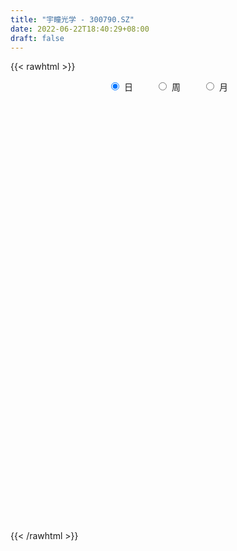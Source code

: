 ```yaml
---
title: "宇瞳光学 - 300790.SZ"
date: 2022-06-22T18:40:29+08:00
draft: false
---
```

{{< rawhtml >}}
    <div style="text-align: center">
        <label style="padding: 1rem;"><input style="margin-right: .5rem" type="radio" name="period" value="D" checked onclick="period_change(this)">日</label>
        <label style="padding: 1rem;"><input style="margin-right: .5rem" type="radio" name="period" value="W" onclick="period_change(this)">周</label>
        <label style="padding: 1rem;"><input style="margin-right: .5rem" type="radio" name="period" value="M" onclick="period_change(this)">月</label>
    </div>
    <div id="chart" style="height: 700px;"></div> 
    <script type="text/javascript">
        const D_v = [127042.3,168351.46,195706.15,98740.45,111630.44,141084.53,93370.37,74236.36,80013.18,59932.99,42910.18,41739.0,61867.06,28027.82,36436.21,52678.55,37528.2,37259.15,30069.68,37536.29,69336.81,40702.72,36118.6,67922.66,92479.12,72081.14,105015.44,123163.75,99844.25,85256.45,61763.53,47230.79,29479.39,34012.28,32062.22,35089.96,45784.14,39312.74,21077.6,18843.94,28242.99,23220.34,27676.39,37438.0,29691.89,20899.04,27177.67,24198.0,15795.2,23991.33,20064.06,17829.4,14039.8,21184.6,52042.4,35999.89,16442.13,19455.05,28493.2,40287.92,28535.56,25812.62,20740.28,33011.98,23090.0,59497.76,74989.24,93645.18,74038.3,57996.82,59526.77,64733.55,26808.56,22086.6,18380.79,22683.49,24634.67,20176.99,20267.19,15489.13,13004.8,25452.34,19770.09,10795.4,9463.0,11730.8,10029.93,19274.98,14879.4,11183.78,12251.68,9421.79,40837.29,24588.3,16039.8,20837.6,16868.4,34662.8,37616.5,25063.7,23531.0,40441.94,57919.3,43968.2,44499.2,36158.63,31804.0,34769.69,34506.8,18557.16,14417.2,12473.2,13052.4,16378.2,8450.8,11885.6,10262.2,11842.4,12317.6,15064.4,9166.6,8740.0,7725.0,8119.8,19198.2,11467.4,6443.2,9656.3,7436.4,20771.38,13722.6,13490.8,6682.2,6356.2,19544.18,17267.0,9303.68,7971.8,11972.0,10579.15,15587.44,7448.8,10643.4,7227.95,6857.68,10713.8,10716.4,10901.8,10302.14,10684.14,10114.2,8456.2,10888.94,19381.05,9370.59,9736.43,8483.21,8039.05,6131.61,9344.8,6737.4,10786.89,5525.4,41179.51,23297.53,21001.2,11200.6,9480.0,20306.21,19862.64,13411.36,25802.46,20168.42,24910.97,17382.8,15288.2,28437.72,14644.16,12936.0,15936.01,6997.0,6979.5,6963.21,7204.41,10730.34,7478.6,9114.59,11194.8,5414.73,8534.6,5358.8,4435.0,6642.0,3497.0,7515.0,9953.95,7538.29,5935.4,12811.4,14110.2,11046.86,15429.6,13498.4,11599.23,26182.63,38090.45,150023.51,154615.79,70096.88,67977.9,81360.89,55460.2,36217.9,25894.0,39283.6,92870.66,66011.1,62566.73,32507.8,54331.3,56120.0,28223.0,25761.89,65840.63,38623.01,72485.1,82191.99,64957.6,35789.0,22178.05,22309.6,55124.46,82494.5,47941.0,58724.2,81656.6,81664.8,83155.8,65296.95,46843.0,25814.86,38511.3,38766.0,27995.4,40393.6,21001.8,27778.72,24248.2,36341.81,70671.2,57058.99,40099.0,52354.26,45914.42,40309.26,41096.2,42845.62,39097.2,30240.94,46640.43,48248.08,30786.6,22649.89,26885.6,54836.9,38175.5,52708.63,87596.86,71393.02,62397.72,75433.5,88183.97,49476.4,43691.63,36211.32,72127.56,33551.7,46559.94,58818.6,54799.5,50519.6,37040.64,34721.4,27950.43,41627.15,46558.0,32999.66,23586.46,36072.45,23328.83,56446.65,42237.79,26970.12,32072.03,40287.35,49917.5,24648.5,27767.41,17005.2,25198.19,26479.49,55609.36,45061.8,36540.49,25476.45,18662.88,47102.74,50415.07,47457.0,45607.37,38988.09,31229.0,38707.1,31696.37,56392.39,27583.45,27539.77,43732.58,30631.67,25097.41,38657.95,28393.73,19188.0,21003.62,24708.4,24710.12,17287.89,36339.4,22662.8,21697.55,19012.68,20992.0,47307.09,25506.92,21041.33,19275.99,30797.15,18365.0,31288.98,29041.25,43533.56,61076.12,32644.43,27480.6,51956.33,36516.2,30140.24,28977.81,61571.49,34925.09,27959.8,65455.89,59825.59,46137.6,27588.0,34451.0,33405.89,40367.49,44243.4,98216.69,114911.2,54447.13,48351.96,40130.58,40641.13,38510.44,32443.58,49914.2,43083.09,37114.2,38554.0,28172.06,35476.15,24668.36,19544.8,30503.6,29273.52,25816.12,27632.8,17617.19,25622.1,43489.96,26053.86,29256.6,17685.2,21246.09,20763.4,32266.0,23004.0,30910.67,50325.5,23202.8,26987.0,35024.23,22411.0,25199.54,13922.31,16671.24,71996.91,109667.22,55423.58,31517.28,26948.0,22398.94,23612.07,20010.0,21029.23,25351.29,21737.89,20225.06,17599.0,17725.0,22832.16,13789.0,17293.6,13088.4,15383.56,11187.2,20673.6,17785.8,24209.2,32346.93,17272.15,22313.0,37478.51,17540.2,29976.45,23861.4,15471.86,20361.81,29569.45,26557.84,21347.91,18177.8,22394.4,22853.0,19380.0,13601.0,10601.0,12408.94,18010.0,11352.61,18120.0,46755.21,35146.0,25496.72,30395.21,22283.23,12087.0,17102.37,20339.8,16731.5,15739.2,11535.0,14380.3,22143.0,8248.0,12776.56,11224.0,13294.56,10877.8,16036.96,15007.0,25406.95,9804.99,11470.0,15520.54,12236.45,15797.55,11691.8,13294.8,12471.6,13494.6,9642.69,7899.4,11426.8,13554.0,21724.0,24152.8,27489.0,14093.0,10996.95,48122.86,29425.81,37658.08,20983.1,17516.8,66608.39,48565.3,38956.48,27026.17,26246.73,24295.45,31196.2,27819.5,23276.85,17139.96,22315.25,26964.68,15732.5]
const D_histogram = [0.0,0.1474188034,0.266853834,0.2572190137,0.2470147868,0.3200267322,0.3117284689,0.2502765286,0.1256128661,0.0109741102,-0.0843767446,-0.1196897209,-0.1701313472,-0.1963908426,-0.1960966166,-0.1538386235,-0.1586189422,-0.1769536072,-0.2222029032,-0.1908221976,-0.1170886341,-0.0727379706,-0.0540685033,0.0114667003,0.0875986016,0.146398217,0.2336760818,0.3713481385,0.460428964,0.4067590737,0.2667785317,0.1030426501,0.0010507325,-0.0135010632,-0.0528637401,-0.0902772136,-0.1600398198,-0.2843469998,-0.3291016911,-0.3247272794,-0.27054177,-0.2505389912,-0.2007465277,-0.1063553562,-0.0652975109,-0.0366970961,-0.0428474638,-0.0901423541,-0.0960852646,-0.1183368551,-0.1423542886,-0.1186699591,-0.08839437,-0.049629545,0.0423149458,0.0248289408,-0.0042263799,-0.0096442374,0.0236719389,0.0756363552,0.0342844139,0.0220488529,0.0133377902,0.0225783029,0.031685649,0.0778123103,0.1458229287,0.233225048,0.2274743217,0.2352341591,0.1509636708,-0.0788135571,-0.2184498473,-0.2529263828,-0.2759047548,-0.3185608423,-0.2857108808,-0.2455348217,-0.1940170822,-0.1829595793,-0.1527520549,-0.1921873,-0.1987394992,-0.2183463362,-0.2133394337,-0.2143793483,-0.1637829717,-0.0671466035,0.0176960504,0.0536444626,0.0633219361,0.0737506073,0.1515820576,0.1868244682,0.1745924952,0.1966654506,0.1773697723,0.2029517156,0.2350749913,0.2403605601,0.2069400363,0.1977646558,0.2586990952,0.2755537836,0.2964537299,0.294505342,0.2221455939,0.1746724659,0.0753270415,-0.0189477589,-0.0814466283,-0.1065271464,-0.1385058395,-0.1760069996,-0.1852463813,-0.1688453271,-0.1579081112,-0.1499707892,-0.1465407227,-0.1610977699,-0.1679295667,-0.1430132045,-0.1221522712,-0.0880557643,-0.0268285024,-0.0079042395,0.0071438329,-0.0040171018,-0.0188857478,-0.0135578264,-0.0270901405,-0.0657124406,-0.0776811129,-0.0727775159,-0.1346092604,-0.1511201606,-0.1737527633,-0.1731128088,-0.195815653,-0.2110912347,-0.2453185501,-0.2284442815,-0.2373403337,-0.2026691807,-0.1516191921,-0.0773175814,-0.0100300409,0.0602057554,0.0716726429,0.048092554,0.0687662107,0.0597772345,0.034445797,-0.0132810811,-0.0163532512,0.0272687276,0.0518600892,0.0822614083,0.0998450559,0.1222853903,0.1131295442,0.0843919437,0.0721366006,0.1549293648,0.1847513405,0.1474790173,0.1431613432,0.1491882243,0.1706155526,0.2033743428,0.2027640743,0.2242045885,0.2150733167,0.2288883805,0.2137202134,0.2055828364,0.2196791781,0.2126481754,0.1877916346,0.1156231526,0.0607161365,0.0391516806,0.0114471333,-0.0014489073,-0.0120420483,-0.019332667,-0.0234889027,-0.0834832293,-0.1208954982,-0.1017118846,-0.0893103643,-0.0860735171,-0.0585601094,-0.048410107,-0.0438213045,-0.0128645273,0.0291966412,0.0497811239,0.0818771443,0.0733705146,0.0760697041,0.0969647893,0.1036976398,0.1092608773,0.1480119007,0.1860503445,0.3737482893,0.5532993663,0.5785863685,0.5613370563,0.5004590504,0.4034370999,0.3364287859,0.2354569676,0.1134867018,0.1574361086,0.1891225808,0.1382786408,0.0961304695,0.1080099083,0.112678762,0.0791414086,0.0315311454,-0.1009715288,-0.1882477186,-0.0653976786,-0.0290101802,0.0687674011,0.0676381356,0.0401589034,-0.0216323001,0.0470540756,-0.0435883383,-0.0601271699,-0.0496369293,0.065426203,0.1728441318,0.303268585,0.35443096,0.2943494897,0.2244571177,0.1962401178,0.14858945,0.0979373399,-0.0357651074,-0.1161522755,-0.2377776001,-0.2449535411,-0.3594261643,-0.4379655479,-0.3248559006,-0.2206196038,-0.0088436754,0.0543998224,0.1174714257,0.0811347343,0.0863190187,0.0768542109,0.0515086874,0.1150617201,0.0967237477,0.0686422385,0.0230057659,0.0395436937,0.176419044,0.2700994975,0.3369233208,0.6589734812,0.9311572383,0.8876608938,0.8571576595,0.8555034783,0.7003131883,0.578596707,0.4127233705,0.0520676481,-0.1444903927,-0.150980769,0.0280761303,0.3650341487,0.3523345924,0.2167038047,-0.0570085428,-0.2298434803,-0.3432679682,-0.6348123312,-0.6849495897,-0.7940154859,-0.8622901439,-0.9460401346,-0.777672579,-0.8169915327,-0.7936608286,-0.6047558554,-0.4163229837,-0.168830194,-0.064111254,-0.2067478307,-0.2571573489,-0.3805491636,-0.4778932761,-0.1474768735,0.089451304,0.1236944415,0.0581776415,-0.069117561,0.0499413028,-0.0881871313,-0.3060451741,-0.4366755525,-0.4543742341,-0.4465511823,-0.321930187,-0.2300953303,-0.3015842215,-0.3484764222,-0.4213718435,-0.5555616674,-0.6573276351,-0.7172599724,-0.8010784587,-0.6900702496,-0.6277589687,-0.569087701,-0.5604252199,-0.5120846262,-0.5238426492,-0.367880655,-0.2749528271,-0.1460062708,-0.1247169549,-0.0096400116,0.1696978273,0.2123229097,0.3069395413,0.3889169796,0.5203299137,0.552123324,0.6353384078,0.5573493316,0.614711265,0.4053324393,0.1932565691,0.0214377958,0.0988750808,0.1182963737,0.0394398683,0.0408747938,0.1333097542,0.1097918846,0.1390240796,0.321361467,0.4955593822,0.6697106506,0.6819291151,0.6670376653,0.5852749661,0.3681861665,0.3837815348,0.8338969513,1.167742195,1.3262245208,1.3296387657,1.2817894467,1.1407692214,0.8261665384,0.5188448112,0.1825129819,-0.1126670729,-0.3637706689,-0.6255861064,-0.7666457952,-0.7782038326,-0.7776889518,-0.7736050701,-0.7338262572,-0.7301613597,-0.744469016,-0.8148197657,-0.8439145921,-0.7390413854,-0.5348675138,-0.3768553487,-0.3796452205,-0.3909518966,-0.2803921698,-0.2256027467,-0.0945315858,-0.0078196891,-0.0287439215,-0.2735996278,-0.4124174413,-0.5754730947,-0.6321803785,-0.6841873786,-0.6651449737,-0.6648700764,-0.5969997766,-0.5661785514,-0.6903686198,-0.7057982679,-0.7061628544,-0.6973708819,-0.6606513669,-0.6630060931,-0.5624964353,-0.4895685897,-0.3715416448,-0.2376077502,-0.1340065294,-0.0213575749,0.0426043331,0.054731105,0.0591352346,0.112578323,0.1962526234,0.2812780847,0.3314196838,0.3933271211,0.3806098457,0.4466392176,0.4465033774,0.4657890476,0.5194258422,0.5835777072,0.5870858656,0.6257283994,0.6203993014,0.5742496249,0.4359780883,0.2672809237,0.1553944854,0.0980287156,-0.0385289224,-0.2404504558,-0.2986236714,-0.2585008299,-0.2252906011,-0.182324277,-0.1644359584,-0.0970968066,-0.0614219842,-0.0530674798,0.0176182529,0.0202417581,0.0917024259,0.1710831435,0.2119480187,0.2330665762,0.2203867731,0.161158137,0.1176108032,0.1529155174,0.123762999,0.0905557935,0.0218800316,0.004722924,0.0284034699,0.0304254372,-0.0151264754,-0.100837924,-0.2823024695,-0.4549148544,-0.4644746039,-0.4730227895,-0.3747497533,-0.2955073588,-0.2437988542,-0.1419417832,-0.0372810998,0.0439518429,0.1099712513,0.1748689739,0.2180322688,0.2333260352,0.2438580852,0.2362577883,0.2752265025,0.3955968603,0.4238449091,0.405307351,0.3632370626,-0.147225525,-0.4870214851,-0.6447646792,-0.7137617336,-0.7078507939,-0.5534917686,-0.4399157456,-0.3530238444,-0.2642712557,-0.1681918276,-0.09642409,-0.0632203382,-0.0040919414,0.0643661788,0.111324062,0.1561305593,0.1560406211,0.1427757727]
const D_fast = [0.0,0.1842735043,0.3704219933,0.4250919264,0.4766413962,0.6296600247,0.6992938787,0.7004110705,0.6071506245,0.4952553962,0.3788103553,0.3135749488,0.2206004856,0.1452432795,0.0965133514,0.1003116886,0.0558766344,-0.0066964324,-0.1074964542,-0.123821298,-0.079359893,-0.0531937222,-0.0480413807,0.020360498,0.1183920497,0.2137912193,0.3594881046,0.5899971959,0.7941852624,0.8422051405,0.7689192315,0.6309440124,0.5292147779,0.5112877163,0.4587091044,0.3987263275,0.2889537664,0.0935598365,-0.0334702776,-0.1102776858,-0.1237276189,-0.1663595879,-0.1667537563,-0.0989514238,-0.0742179562,-0.0547918154,-0.0716540491,-0.1414845279,-0.1714487546,-0.2232845589,-0.2828905645,-0.2888737248,-0.2806967282,-0.2543392895,-0.1518160622,-0.1630948321,-0.1932067477,-0.2010356645,-0.1618015035,-0.0909279984,-0.1237088362,-0.130432184,-0.1358087991,-0.1209237107,-0.1038949524,-0.0383152135,0.066151137,0.2118595184,0.2629773725,0.3295457497,0.2830161791,0.0335355619,-0.1607131901,-0.2584213213,-0.350375882,-0.4726721802,-0.5112499388,-0.5324575851,-0.5294441162,-0.5641265081,-0.5721069975,-0.6595890675,-0.7158261415,-0.7900195626,-0.8383475185,-0.8929822701,-0.8833316366,-0.8034819192,-0.7142152527,-0.6648557248,-0.6393477673,-0.6104814443,-0.4947544796,-0.412805952,-0.3813898012,-0.3101504831,-0.2851037184,-0.2087838461,-0.1178918226,-0.0525161138,-0.0342016285,0.0060641549,0.1316733681,0.2174165024,0.3124298812,0.3841078288,0.3672844792,0.3634794676,0.2829658037,0.1839540635,0.101093537,0.0493812323,-0.0172239207,-0.0987268307,-0.1542778077,-0.1800880853,-0.2086278972,-0.2381832724,-0.2713883867,-0.3262198763,-0.3750340648,-0.3858710037,-0.3955481382,-0.3834655724,-0.328945436,-0.311997233,-0.2951632024,-0.3073284126,-0.3269184956,-0.3249800308,-0.3452848799,-0.4003352902,-0.4317242408,-0.4450150227,-0.5404990823,-0.5947900227,-0.6608608162,-0.7034990639,-0.7751558213,-0.8432042117,-0.9387611646,-0.9789979664,-1.047229102,-1.0632252442,-1.0500800537,-0.9951078382,-0.930327808,-0.8450405729,-0.8156555246,-0.8272124751,-0.7893472656,-0.7833919332,-0.8001119215,-0.8511590698,-0.8583195528,-0.8078803921,-0.7703240082,-0.7193573369,-0.6768124254,-0.6238007435,-0.6046742035,-0.6123138181,-0.606535011,-0.4850099057,-0.4090000949,-0.4094026637,-0.377930002,-0.3346060648,-0.2705248483,-0.1869224724,-0.1368417224,-0.0593500611,-0.0147130037,0.0563241552,0.0945860415,0.1378443735,0.2068605098,0.2529915509,0.2750829187,0.2318202249,0.1920922429,0.1803157072,0.1554729432,0.1422146758,0.1286110227,0.1164872373,0.1064587759,0.025593642,-0.0420425015,-0.048286859,-0.0582129298,-0.0764944619,-0.0636210815,-0.0655736059,-0.0719401295,-0.0441994841,0.0051608447,0.0381906084,0.0907559149,0.1005919138,0.1223085293,0.1674448118,0.2001020723,0.2329805291,0.3087345277,0.3932855577,0.6744205748,0.9922964933,1.1622300877,1.2853150395,1.3495517962,1.3533891207,1.3704880032,1.3283804268,1.2347818364,1.3180902703,1.3970573878,1.380783108,1.3626675541,1.40154947,1.4343880141,1.4206360129,1.3809085361,1.2231629797,1.0888248603,1.1953254805,1.224460434,1.3394298655,1.3552101338,1.3377706275,1.270571349,1.3510212436,1.2494817452,1.2179111211,1.2159921293,1.3474118124,1.4980407742,1.7042823736,1.8440524885,1.8575583907,1.8437802982,1.8646233277,1.8541200223,1.8279522472,1.6853085231,1.5758832861,1.3948135615,1.3263992352,1.1220700709,0.9340393004,0.9659349725,1.0150163683,1.2245813779,1.3014248313,1.393864291,1.3778112832,1.4045753222,1.4143240671,1.4018557155,1.4941741783,1.5000171428,1.4890961932,1.4492111621,1.4756350133,1.6566151246,1.8178204525,1.9688751059,2.4556686366,2.9606417033,3.1390605822,3.3228467628,3.5350684512,3.5549564583,3.5778891538,3.5151966599,3.1675578495,2.9348772105,2.890641642,3.0767175739,3.5049341294,3.5803182212,3.4988633847,3.2108989015,2.9806030939,2.7813616139,2.3311141682,2.1097395122,1.8021697446,1.5183225506,1.1980625263,1.1720119371,0.9284451002,0.7533605972,0.7910766065,0.8754287323,1.0807139735,1.1694051001,0.9750815656,0.8603827102,0.6418536046,0.4250361731,0.7185833573,0.9778743608,1.0430411087,0.992068719,0.8474941263,0.9790383158,0.8188630989,0.5244937625,0.284694496,0.1534022559,0.0495875122,0.0937259607,0.1280369849,-0.0188479618,-0.1528592681,-0.3310976502,-0.604177891,-0.8702757674,-1.1095230978,-1.3936111988,-1.455120552,-1.5497490134,-1.633349671,-1.7647934948,-1.8444740576,-1.987192743,-1.9232009125,-1.8990112913,-1.8065663028,-1.8164562256,-1.7037892852,-1.4820269895,-1.3863211796,-1.2149696627,-1.0357629796,-0.774267567,-0.6044433257,-0.36239364,-0.3010453833,-0.0900056336,-0.1980513495,-0.3618130774,-0.5282724018,-0.4261163465,-0.3771209603,-0.4461174985,-0.4344638747,-0.3087014757,-0.3047713741,-0.2407831593,0.0218945949,0.3199823557,0.6615612867,0.8442620299,0.9961299965,1.0606860388,0.9356437808,1.0471845328,1.7057741871,2.3315549797,2.8215934356,3.1574173719,3.4300154146,3.5741874946,3.4661264463,3.2885159218,2.997812338,2.674465515,2.3324192517,1.9142072876,1.5814861501,1.3753771545,1.1814697973,0.9921524115,0.8484746601,0.6695992177,0.4691743073,0.1951186162,-0.0449548582,-0.1248419978,-0.0543850047,0.0094133232,-0.0882878537,-0.1973325039,-0.1568708196,-0.1584820832,-0.0510438187,0.0337131557,0.0056029429,-0.3076526704,-0.5495748441,-0.8564987712,-1.0712511497,-1.2943049944,-1.4415488329,-1.6074914547,-1.6888710991,-1.7995945117,-2.0963767351,-2.2882559501,-2.4651612503,-2.6307119982,-2.759155325,-2.9272615745,-2.9673760255,-3.0168403273,-2.9916987936,-2.9171668365,-2.8470672481,-2.7397576873,-2.665144696,-2.6393351479,-2.6201472097,-2.5385595406,-2.4058220842,-2.2504771018,-2.1174805817,-1.9572413641,-1.8748061781,-1.6971170019,-1.5856269977,-1.4498940656,-1.2664008104,-1.0563545186,-0.9060748938,-0.7110002602,-0.5612295328,-0.4638168031,-0.4930938176,-0.5949707513,-0.6680085683,-0.7008671592,-0.8470570277,-1.1090911751,-1.2419203085,-1.2664226745,-1.289535096,-1.2921498411,-1.3153705121,-1.272305562,-1.2519862356,-1.2568986012,-1.1818083053,-1.1741243605,-1.0797380863,-0.9575865827,-0.8637347029,-0.7843495014,-0.7419326112,-0.7608717131,-0.775016346,-0.7014827525,-0.6996945211,-0.7102627783,-0.7734685322,-0.7894449088,-0.7586634956,-0.7490351689,-0.7983687003,-0.90928963,-1.1613297928,-1.4476708914,-1.5733492918,-1.7001531748,-1.6955675769,-1.6902020221,-1.6994432311,-1.6330716059,-1.5377311974,-1.445510294,-1.3519980728,-1.2433831067,-1.1457117445,-1.0720864694,-1.0005898981,-0.9491257479,-0.8413504081,-0.6220808352,-0.4878715591,-0.4050822795,-0.3563433023,-0.9036122711,-1.3651636025,-1.6840979664,-1.9315354542,-2.102587213,-2.0866011298,-2.0830040432,-2.0843681031,-2.0616833283,-2.0076518571,-1.959990142,-1.9425914748,-1.8844860633,-1.7999363984,-1.7251474997,-1.6413083625,-1.6023881455,-1.5799590508]
const D_slow = [0.0,0.0368547009,0.1035681593,0.1678729128,0.2296266095,0.3096332925,0.3875654097,0.4501345419,0.4815377584,0.484281286,0.4631870998,0.4332646696,0.3907318328,0.3416341222,0.292609968,0.2541503121,0.2144955766,0.1702571748,0.114706449,0.0670008996,0.0377287411,0.0195442484,0.0060271226,0.0088937977,0.0307934481,0.0673930023,0.1258120228,0.2186490574,0.3337562984,0.4354460668,0.5021406998,0.5279013623,0.5281640454,0.5247887796,0.5115728446,0.4890035411,0.4489935862,0.3779068362,0.2956314135,0.2144495936,0.1468141511,0.0841794033,0.0339927714,0.0074039323,-0.0089204454,-0.0180947194,-0.0288065853,-0.0513421739,-0.07536349,-0.1049477038,-0.1405362759,-0.1702037657,-0.1923023582,-0.2047097445,-0.194131008,-0.1879237728,-0.1889803678,-0.1913914272,-0.1854734424,-0.1665643536,-0.1579932501,-0.1524810369,-0.1491465894,-0.1435020136,-0.1355806014,-0.1161275238,-0.0796717917,-0.0213655297,0.0355030508,0.0943115906,0.1320525083,0.112349119,0.0577366572,-0.0054949385,-0.0744711272,-0.1541113378,-0.225539058,-0.2869227634,-0.335427034,-0.3811669288,-0.4193549425,-0.4674017675,-0.5170866423,-0.5716732264,-0.6250080848,-0.6786029219,-0.7195486648,-0.7363353157,-0.7319113031,-0.7185001874,-0.7026697034,-0.6842320516,-0.6463365372,-0.5996304202,-0.5559822964,-0.5068159337,-0.4624734907,-0.4117355617,-0.3529668139,-0.2928766739,-0.2411416648,-0.1917005009,-0.1270257271,-0.0581372812,0.0159761513,0.0896024868,0.1451388853,0.1888070017,0.2076387621,0.2029018224,0.1825401653,0.1559083787,0.1212819188,0.0772801689,0.0309685736,-0.0112427582,-0.050719786,-0.0882124833,-0.124847664,-0.1651221064,-0.2071044981,-0.2428577992,-0.273395867,-0.2954098081,-0.3021169337,-0.3040929936,-0.3023070353,-0.3033113108,-0.3080327477,-0.3114222043,-0.3181947395,-0.3346228496,-0.3540431278,-0.3722375068,-0.4058898219,-0.4436698621,-0.4871080529,-0.5303862551,-0.5793401683,-0.632112977,-0.6934426145,-0.7505536849,-0.8098887683,-0.8605560635,-0.8984608615,-0.9177902569,-0.9202977671,-0.9052463283,-0.8873281675,-0.875305029,-0.8581134763,-0.8431691677,-0.8345577185,-0.8378779887,-0.8419663015,-0.8351491197,-0.8221840974,-0.8016187453,-0.7766574813,-0.7460861337,-0.7178037477,-0.6967057618,-0.6786716116,-0.6399392704,-0.5937514353,-0.556881681,-0.5210913452,-0.4837942891,-0.441140401,-0.3902968153,-0.3396057967,-0.2835546496,-0.2297863204,-0.1725642253,-0.1191341719,-0.0677384628,-0.0128186683,0.0403433755,0.0872912842,0.1161970723,0.1313761064,0.1411640266,0.1440258099,0.1436635831,0.140653071,0.1358199043,0.1299476786,0.1090768713,0.0788529967,0.0534250256,0.0310974345,0.0095790552,-0.0050609721,-0.0171634989,-0.028118825,-0.0313349568,-0.0240357965,-0.0115905155,0.0088787705,0.0272213992,0.0462388252,0.0704800225,0.0964044325,0.1237196518,0.160722627,0.2072352131,0.3006722855,0.438997127,0.5836437192,0.7239779832,0.8490927458,0.9499520208,1.0340592173,1.0929234592,1.1212951346,1.1606541618,1.207934807,1.2425044672,1.2665370846,1.2935395617,1.3217092522,1.3414946043,1.3493773907,1.3241345085,1.2770725788,1.2607231592,1.2534706141,1.2706624644,1.2875719983,1.2976117241,1.2922036491,1.303967168,1.2930700834,1.278038291,1.2656290586,1.2819856094,1.3251966423,1.4010137886,1.4896215286,1.563208901,1.6193231804,1.6683832099,1.7055305724,1.7300149073,1.7210736305,1.6920355616,1.6325911616,1.5713527763,1.4814962352,1.3720048483,1.2907908731,1.2356359721,1.2334250533,1.2470250089,1.2763928653,1.2966765489,1.3182563036,1.3374698563,1.3503470281,1.3791124581,1.4032933951,1.4204539547,1.4262053962,1.4360913196,1.4801960806,1.547720955,1.6319517851,1.7966951554,2.029484465,2.2513996885,2.4656891033,2.6795649729,2.85464327,2.9992924467,3.1024732894,3.1154902014,3.0793676032,3.041622411,3.0486414436,3.1398999807,3.2279836288,3.28215958,3.2679074443,3.2104465742,3.1246295822,2.9659264994,2.7946891019,2.5961852305,2.3806126945,2.1441026609,1.9496845161,1.7454366329,1.5470214258,1.3958324619,1.291751716,1.2495441675,1.233516354,1.1818293963,1.1175400591,1.0224027682,0.9029294492,0.8660602308,0.8884230568,0.9193466672,0.9338910775,0.9166116873,0.929097013,0.9070502302,0.8305389366,0.7213700485,0.60777649,0.4961386944,0.4156561477,0.3581323151,0.2827362597,0.1956171542,0.0902741933,-0.0486162236,-0.2129481323,-0.3922631254,-0.5925327401,-0.7650503025,-0.9219900447,-1.0642619699,-1.2043682749,-1.3323894314,-1.4633500938,-1.5553202575,-1.6240584643,-1.660560032,-1.6917392707,-1.6941492736,-1.6517248168,-1.5986440893,-1.521909204,-1.4246799591,-1.2945974807,-1.1565666497,-0.9977320478,-0.8583947149,-0.7047168986,-0.6033837888,-0.5550696465,-0.5497101976,-0.5249914274,-0.495417334,-0.4855573669,-0.4753386684,-0.4420112299,-0.4145632587,-0.3798072388,-0.2994668721,-0.1755770265,-0.0081493639,0.1623329149,0.3290923312,0.4754110727,0.5674576143,0.663402998,0.8718772358,1.1638127846,1.4953689148,1.8277786062,2.1482259679,2.4334182732,2.6399599078,2.7696711106,2.8152993561,2.7871325879,2.6961899207,2.539793394,2.3481319452,2.1535809871,1.9591587491,1.7657574816,1.5823009173,1.3997605774,1.2136433234,1.0099383819,0.7989597339,0.6141993876,0.4804825091,0.3862686719,0.2913573668,0.1936193927,0.1235213502,0.0671206635,0.0434877671,0.0415328448,0.0343468644,-0.0340530425,-0.1371574029,-0.2810256765,-0.4390707711,-0.6101176158,-0.7764038592,-0.9426213783,-1.0918713225,-1.2334159603,-1.4060081153,-1.5824576822,-1.7589983958,-1.9333411163,-2.0985039581,-2.2642554813,-2.4048795902,-2.5272717376,-2.6201571488,-2.6795590863,-2.7130607187,-2.7184001124,-2.7077490291,-2.6940662529,-2.6792824442,-2.6511378635,-2.6020747077,-2.5317551865,-2.4489002655,-2.3505684852,-2.2554160238,-2.1437562194,-2.0321303751,-1.9156831132,-1.7858266526,-1.6399322258,-1.4931607594,-1.3367286596,-1.1816288342,-1.038066428,-0.9290719059,-0.862251675,-0.8234030537,-0.7988958748,-0.8085281054,-0.8686407193,-0.9432966371,-1.0079218446,-1.0642444949,-1.1098255641,-1.1509345537,-1.1752087554,-1.1905642514,-1.2038311214,-1.1994265582,-1.1943661186,-1.1714405122,-1.1286697263,-1.0756827216,-1.0174160776,-0.9623193843,-0.9220298501,-0.8926271493,-0.8543982699,-0.8234575202,-0.8008185718,-0.7953485639,-0.7941678329,-0.7870669654,-0.7794606061,-0.783242225,-0.808451706,-0.8790273233,-0.9927560369,-1.1088746879,-1.2271303853,-1.3208178236,-1.3946946633,-1.4556443769,-1.4911298227,-1.5004500976,-1.4894621369,-1.4619693241,-1.4182520806,-1.3637440134,-1.3054125046,-1.2444479833,-1.1853835362,-1.1165769106,-1.0176776955,-0.9117164682,-0.8103896305,-0.7195803648,-0.7563867461,-0.8781421174,-1.0393332872,-1.2177737206,-1.3947364191,-1.5331093612,-1.6430882976,-1.7313442587,-1.7974120726,-1.8394600295,-1.863566052,-1.8793711366,-1.8803941219,-1.8643025772,-1.8364715617,-1.7974389219,-1.7584287666,-1.7227348234]
const D_data = [['2020-06-01', 22.46, 23.06, 22.0, 23.68],['2020-06-02', 22.91, 25.37, 22.91, 25.37],['2020-06-03', 25.0, 25.92, 24.33, 26.28],['2020-06-04', 25.2, 24.83, 24.7, 25.55],['2020-06-05', 24.83, 25.0, 24.71, 26.2],['2020-06-08', 24.85, 26.48, 24.85, 26.8],['2020-06-09', 25.99, 25.94, 25.3, 26.08],['2020-06-10', 25.7, 25.37, 24.97, 25.71],['2020-06-11', 25.13, 24.29, 24.22, 25.39],['2020-06-12', 23.45, 23.89, 23.25, 23.94],['2020-06-15', 23.52, 23.6, 23.52, 24.43],['2020-06-16', 23.8, 23.98, 23.75, 24.26],['2020-06-17', 24.0, 23.5, 22.92, 24.0],['2020-06-18', 23.37, 23.5, 23.3, 23.65],['2020-06-19', 23.51, 23.65, 23.5, 23.84],['2020-06-22', 23.66, 24.19, 23.6, 24.22],['2020-06-23', 24.18, 23.61, 23.46, 24.18],['2020-06-24', 23.65, 23.27, 23.03, 23.7],['2020-06-29', 23.1, 22.62, 22.5, 23.1],['2020-06-30', 22.85, 23.39, 22.81, 23.59],['2020-07-01', 23.55, 24.09, 23.15, 24.5],['2020-07-02', 23.91, 23.97, 23.5, 24.04],['2020-07-03', 23.94, 23.77, 23.53, 24.09],['2020-07-06', 23.9, 24.57, 23.8, 24.64],['2020-07-07', 24.8, 25.13, 24.33, 25.67],['2020-07-08', 25.0, 25.38, 24.75, 25.51],['2020-07-09', 25.38, 26.3, 25.2, 26.85],['2020-07-10', 26.15, 27.81, 25.68, 28.5],['2020-07-13', 27.99, 28.19, 27.2, 28.4],['2020-07-14', 27.87, 26.9, 26.31, 27.87],['2020-07-15', 26.98, 25.63, 25.41, 27.15],['2020-07-16', 25.49, 24.73, 24.71, 26.2],['2020-07-17', 24.84, 24.9, 24.4, 25.33],['2020-07-20', 24.97, 25.75, 24.61, 25.77],['2020-07-21', 25.76, 25.34, 25.11, 25.93],['2020-07-22', 25.28, 25.17, 25.07, 25.65],['2020-07-23', 24.83, 24.44, 23.73, 24.83],['2020-07-24', 24.3, 23.11, 22.94, 24.68],['2020-07-27', 23.2, 23.45, 22.5, 23.45],['2020-07-28', 23.89, 23.73, 23.51, 24.04],['2020-07-29', 23.64, 24.3, 23.43, 24.4],['2020-07-30', 24.27, 23.88, 23.84, 24.41],['2020-07-31', 23.75, 24.27, 23.75, 24.35],['2020-08-03', 24.27, 25.1, 24.24, 25.1],['2020-08-04', 25.1, 24.73, 24.55, 25.18],['2020-08-05', 24.94, 24.72, 24.5, 25.0],['2020-08-06', 24.79, 24.31, 23.96, 24.85],['2020-08-07', 24.29, 23.59, 23.28, 24.33],['2020-08-10', 23.75, 23.88, 23.46, 24.11],['2020-08-11', 23.95, 23.5, 23.5, 24.43],['2020-08-12', 23.45, 23.23, 22.8, 23.47],['2020-08-13', 23.3, 23.7, 23.2, 24.04],['2020-08-14', 23.6, 23.82, 23.38, 23.83],['2020-08-17', 23.9, 24.03, 23.72, 24.15],['2020-08-18', 24.19, 25.02, 24.16, 25.17],['2020-08-19', 24.98, 23.85, 23.68, 25.0],['2020-08-20', 23.4, 23.56, 23.3, 23.78],['2020-08-21', 23.65, 23.73, 23.48, 23.95],['2020-08-24', 23.69, 24.27, 23.02, 24.36],['2020-08-25', 24.2, 24.75, 23.98, 24.8],['2020-08-26', 24.87, 23.63, 23.62, 24.87],['2020-08-27', 23.6, 23.85, 23.29, 24.19],['2020-08-28', 24.0, 23.83, 23.45, 24.02],['2020-08-31', 23.94, 24.05, 23.77, 24.58],['2020-09-01', 23.99, 24.1, 23.46, 24.17],['2020-09-02', 24.22, 24.74, 24.05, 25.06],['2020-09-03', 24.79, 25.4, 24.26, 25.8],['2020-09-04', 24.91, 26.21, 24.75, 26.29],['2020-09-07', 26.5, 25.45, 25.28, 26.67],['2020-09-08', 25.03, 25.82, 24.62, 25.87],['2020-09-09', 25.65, 24.63, 24.39, 25.65],['2020-09-10', 24.93, 22.0, 21.0, 24.93],['2020-09-11', 21.25, 22.02, 21.1, 22.18],['2020-09-14', 22.2, 22.68, 22.11, 22.76],['2020-09-15', 22.6, 22.45, 22.22, 22.94],['2020-09-16', 22.41, 21.77, 21.68, 22.42],['2020-09-17', 21.42, 22.42, 21.42, 22.76],['2020-09-18', 22.3, 22.46, 22.1, 22.61],['2020-09-21', 22.46, 22.63, 21.88, 22.88],['2020-09-22', 22.3, 22.09, 21.91, 22.59],['2020-09-23', 22.33, 22.25, 22.02, 22.39],['2020-09-24', 21.76, 21.15, 21.11, 21.76],['2020-09-25', 21.08, 21.21, 20.6, 21.48],['2020-09-28', 21.14, 20.73, 20.68, 21.39],['2020-09-29', 20.97, 20.74, 20.72, 21.09],['2020-09-30', 20.7, 20.41, 20.28, 20.85],['2020-10-09', 20.56, 20.94, 20.56, 21.1],['2020-10-12', 20.99, 21.72, 20.99, 21.75],['2020-10-13', 21.8, 21.94, 21.53, 22.07],['2020-10-14', 21.71, 21.58, 21.52, 22.02],['2020-10-15', 21.58, 21.32, 21.28, 21.66],['2020-10-16', 21.23, 21.34, 21.2, 21.57],['2020-10-19', 21.34, 22.42, 21.34, 23.0],['2020-10-20', 22.36, 22.24, 21.78, 22.36],['2020-10-21', 22.2, 21.77, 21.72, 22.2],['2020-10-22', 21.69, 22.3, 21.41, 22.3],['2020-10-23', 22.22, 21.87, 21.71, 22.39],['2020-10-26', 21.97, 22.54, 21.44, 23.2],['2020-10-27', 22.22, 22.9, 22.2, 23.15],['2020-10-28', 22.68, 22.81, 22.19, 22.9],['2020-10-29', 22.32, 22.39, 22.26, 23.01],['2020-10-30', 22.22, 22.71, 22.22, 23.33],['2020-11-02', 22.63, 23.89, 22.31, 23.89],['2020-11-03', 23.92, 23.75, 23.3, 23.92],['2020-11-04', 23.59, 24.13, 23.42, 24.35],['2020-11-05', 24.1, 24.14, 23.7, 24.27],['2020-11-06', 24.23, 23.28, 23.0, 24.23],['2020-11-09', 23.38, 23.45, 23.32, 23.79],['2020-11-10', 23.47, 22.53, 22.33, 23.65],['2020-11-11', 22.57, 22.12, 22.1, 22.83],['2020-11-12', 22.2, 22.08, 21.9, 22.41],['2020-11-13', 22.08, 22.26, 21.69, 22.33],['2020-11-16', 22.26, 21.94, 21.88, 22.4],['2020-11-17', 21.97, 21.57, 21.3, 22.26],['2020-11-18', 21.77, 21.66, 21.25, 21.88],['2020-11-19', 21.6, 21.86, 21.5, 21.92],['2020-11-20', 22.15, 21.73, 21.59, 22.15],['2020-11-23', 21.71, 21.61, 21.42, 21.78],['2020-11-24', 21.56, 21.45, 21.42, 21.76],['2020-11-25', 21.46, 21.05, 21.0, 21.5],['2020-11-26', 21.0, 20.93, 20.77, 21.2],['2020-11-27', 21.0, 21.22, 20.6, 21.3],['2020-11-30', 21.15, 21.15, 20.91, 21.34],['2020-12-01', 21.15, 21.34, 21.15, 21.44],['2020-12-02', 21.43, 21.85, 21.2, 22.19],['2020-12-03', 21.6, 21.48, 21.38, 21.8],['2020-12-04', 21.4, 21.48, 21.36, 21.6],['2020-12-07', 21.48, 21.12, 21.01, 21.54],['2020-12-08', 21.01, 20.95, 20.92, 21.21],['2020-12-09', 21.25, 21.12, 21.0, 21.87],['2020-12-10', 20.88, 20.8, 20.29, 20.98],['2020-12-11', 20.83, 20.26, 20.11, 20.97],['2020-12-14', 20.32, 20.35, 20.11, 20.48],['2020-12-15', 20.35, 20.43, 20.18, 20.55],['2020-12-16', 20.42, 19.3, 19.15, 20.54],['2020-12-17', 19.28, 19.48, 18.69, 19.48],['2020-12-18', 19.48, 19.1, 19.0, 19.56],['2020-12-21', 19.47, 19.12, 18.98, 19.47],['2020-12-22', 19.09, 18.54, 18.5, 19.17],['2020-12-23', 18.45, 18.28, 18.2, 18.63],['2020-12-24', 18.22, 17.63, 17.63, 18.45],['2020-12-25', 17.82, 17.93, 17.51, 18.24],['2020-12-28', 17.93, 17.33, 17.33, 17.94],['2020-12-29', 17.34, 17.65, 17.25, 17.95],['2020-12-30', 17.41, 17.82, 17.41, 17.95],['2020-12-31', 17.85, 18.23, 17.82, 18.35],['2021-01-04', 18.3, 18.36, 18.05, 18.62],['2021-01-05', 18.25, 18.66, 18.2, 18.84],['2021-01-06', 18.65, 18.07, 18.0, 18.66],['2021-01-07', 18.02, 17.52, 17.33, 18.06],['2021-01-08', 17.52, 17.99, 17.06, 18.07],['2021-01-11', 17.99, 17.58, 17.48, 18.22],['2021-01-12', 17.58, 17.2, 17.0, 17.94],['2021-01-13', 17.18, 16.61, 16.21, 17.18],['2021-01-14', 16.58, 16.9, 16.32, 17.08],['2021-01-15', 16.79, 17.48, 16.79, 17.58],['2021-01-18', 17.38, 17.34, 17.22, 17.74],['2021-01-19', 17.17, 17.5, 17.17, 17.73],['2021-01-20', 17.55, 17.43, 17.29, 17.65],['2021-01-21', 17.39, 17.58, 17.2, 17.69],['2021-01-22', 17.6, 17.21, 17.14, 17.69],['2021-01-25', 17.0, 16.84, 16.65, 17.27],['2021-01-26', 16.96, 16.9, 16.58, 17.21],['2021-01-27', 17.0, 18.28, 16.8, 18.79],['2021-01-28', 18.28, 17.97, 17.82, 18.66],['2021-01-29', 17.83, 17.16, 16.79, 18.18],['2021-02-01', 17.19, 17.5, 16.98, 17.5],['2021-02-02', 17.4, 17.68, 17.2, 17.76],['2021-02-03', 17.68, 18.01, 17.26, 18.6],['2021-02-04', 17.76, 18.39, 17.6, 18.47],['2021-02-05', 18.31, 18.17, 17.9, 18.53],['2021-02-08', 18.28, 18.63, 17.61, 18.83],['2021-02-09', 18.4, 18.42, 18.26, 18.7],['2021-02-10', 18.52, 18.87, 18.25, 19.06],['2021-02-18', 19.1, 18.66, 18.62, 19.29],['2021-02-19', 18.45, 18.84, 18.41, 18.95],['2021-02-22', 18.84, 19.3, 18.6, 19.68],['2021-02-23', 19.11, 19.23, 19.02, 19.62],['2021-02-24', 19.22, 19.09, 18.9, 19.39],['2021-02-25', 19.25, 18.37, 18.35, 19.25],['2021-02-26', 18.14, 18.33, 18.1, 18.58],['2021-03-01', 18.36, 18.6, 18.35, 18.64],['2021-03-02', 18.61, 18.43, 18.31, 18.75],['2021-03-03', 18.48, 18.53, 18.22, 18.55],['2021-03-04', 18.52, 18.51, 18.37, 18.86],['2021-03-05', 18.3, 18.51, 18.0, 18.6],['2021-03-08', 18.5, 18.52, 18.38, 18.85],['2021-03-09', 18.59, 17.62, 17.45, 18.59],['2021-03-10', 17.65, 17.57, 17.4, 17.8],['2021-03-11', 17.58, 18.15, 17.47, 18.56],['2021-03-12', 18.5, 18.08, 17.91, 18.5],['2021-03-15', 17.83, 17.94, 17.79, 18.15],['2021-03-16', 18.04, 18.27, 17.84, 18.27],['2021-03-17', 18.09, 18.11, 18.08, 18.26],['2021-03-18', 18.2, 18.04, 18.03, 18.38],['2021-03-19', 18.0, 18.44, 17.8, 18.58],['2021-03-22', 18.34, 18.78, 18.31, 18.82],['2021-03-23', 18.75, 18.71, 18.52, 18.93],['2021-03-24', 18.8, 19.05, 18.5, 19.12],['2021-03-25', 19.05, 18.67, 18.65, 19.27],['2021-03-26', 18.5, 18.86, 18.5, 19.17],['2021-03-29', 18.85, 19.23, 18.85, 19.46],['2021-03-30', 19.19, 19.22, 18.7, 19.37],['2021-03-31', 19.31, 19.34, 19.1, 19.48],['2021-04-01', 19.31, 20.0, 19.18, 20.06],['2021-04-02', 20.0, 20.36, 19.84, 20.6],['2021-04-06', 21.92, 23.11, 21.71, 23.88],['2021-04-07', 24.01, 24.43, 23.11, 24.79],['2021-04-08', 23.96, 23.58, 23.4, 24.26],['2021-04-09', 23.58, 23.62, 23.28, 24.08],['2021-04-12', 23.61, 23.4, 23.21, 24.47],['2021-04-13', 23.43, 23.01, 22.8, 23.55],['2021-04-14', 23.1, 23.38, 23.1, 23.83],['2021-04-15', 23.66, 22.88, 22.68, 23.66],['2021-04-16', 23.2, 22.31, 22.04, 23.28],['2021-04-19', 22.64, 24.45, 22.63, 24.45],['2021-04-20', 24.0, 24.81, 23.78, 25.13],['2021-04-21', 25.06, 24.03, 22.96, 25.07],['2021-04-22', 24.08, 24.16, 23.97, 24.79],['2021-04-23', 24.37, 25.02, 23.96, 25.5],['2021-04-26', 24.01, 25.25, 23.53, 25.77],['2021-04-27', 25.04, 24.96, 24.42, 25.24],['2021-04-28', 24.55, 24.8, 24.45, 25.62],['2021-04-29', 24.49, 23.41, 23.33, 24.66],['2021-04-30', 23.49, 23.45, 22.96, 24.4],['2021-05-06', 23.83, 26.26, 23.83, 26.5],['2021-05-07', 26.12, 25.75, 25.61, 27.46],['2021-05-10', 26.17, 27.08, 25.14, 27.55],['2021-05-11', 27.0, 26.34, 25.72, 27.0],['2021-05-12', 26.21, 26.16, 25.75, 26.5],['2021-05-13', 25.91, 25.68, 25.61, 26.71],['2021-05-14', 25.68, 27.53, 25.4, 27.78],['2021-05-17', 27.49, 25.66, 24.0, 27.49],['2021-05-18', 25.31, 26.44, 24.8, 26.56],['2021-05-19', 26.55, 26.9, 26.55, 28.39],['2021-05-20', 26.94, 28.74, 26.94, 29.36],['2021-05-21', 28.98, 29.53, 27.93, 30.39],['2021-05-24', 29.54, 30.85, 28.68, 30.89],['2021-05-25', 30.99, 30.82, 29.68, 31.13],['2021-05-26', 30.51, 29.88, 29.41, 30.75],['2021-05-27', 29.88, 29.84, 29.36, 30.33],['2021-05-28', 29.74, 30.5, 29.07, 30.54],['2021-05-31', 30.62, 30.43, 29.7, 31.2],['2021-06-01', 30.23, 30.47, 29.87, 30.79],['2021-06-02', 30.5, 29.2, 28.97, 31.67],['2021-06-03', 29.2, 29.47, 28.58, 29.95],['2021-06-04', 29.2, 28.5, 28.3, 29.2],['2021-06-07', 29.28, 29.62, 28.4, 29.93],['2021-06-08', 29.63, 27.92, 27.6, 29.64],['2021-06-09', 27.97, 27.73, 26.31, 28.09],['2021-06-10', 27.49, 30.11, 27.38, 30.6],['2021-06-11', 30.09, 30.55, 29.71, 31.15],['2021-06-15', 30.54, 32.84, 30.45, 33.29],['2021-06-16', 32.85, 31.92, 31.86, 33.76],['2021-06-17', 32.2, 32.51, 32.01, 33.5],['2021-06-18', 31.98, 31.6, 31.26, 32.6],['2021-06-21', 31.49, 32.29, 31.11, 32.69],['2021-06-22', 32.13, 32.35, 29.72, 32.56],['2021-06-23', 33.0, 32.3, 31.64, 33.16],['2021-06-24', 32.21, 33.78, 32.1, 33.78],['2021-06-25', 33.78, 33.16, 31.7, 33.79],['2021-06-28', 33.16, 33.18, 32.1, 33.47],['2021-06-29', 33.25, 33.0, 32.31, 33.29],['2021-06-30', 33.48, 33.93, 32.49, 34.2],['2021-07-01', 34.5, 36.15, 33.51, 36.92],['2021-07-02', 35.8, 36.63, 34.55, 36.8],['2021-07-05', 36.2, 37.2, 35.0, 37.98],['2021-07-06', 36.65, 42.1, 36.5, 43.98],['2021-07-07', 40.9, 44.0, 40.0, 44.51],['2021-07-08', 44.0, 41.7, 41.61, 44.54],['2021-07-09', 42.0, 42.7, 41.49, 43.88],['2021-07-12', 43.45, 44.03, 41.0, 45.15],['2021-07-13', 43.8, 42.7, 41.52, 43.8],['2021-07-14', 42.66, 43.3, 42.07, 45.3],['2021-07-15', 43.14, 42.8, 42.06, 44.4],['2021-07-16', 43.25, 39.56, 39.34, 43.25],['2021-07-19', 40.0, 40.51, 39.8, 41.1],['2021-07-20', 40.52, 42.66, 39.81, 43.5],['2021-07-21', 41.05, 45.84, 41.05, 46.49],['2021-07-22', 46.22, 49.82, 45.05, 49.82],['2021-07-23', 48.1, 47.06, 45.88, 49.1],['2021-07-26', 46.48, 45.81, 44.03, 47.6],['2021-07-27', 45.97, 43.5, 43.45, 46.8],['2021-07-28', 43.05, 43.9, 41.78, 45.0],['2021-07-29', 44.99, 44.09, 41.89, 45.0],['2021-07-30', 43.69, 40.8, 40.2, 43.7],['2021-08-02', 41.0, 42.78, 40.27, 42.97],['2021-08-03', 42.44, 41.4, 40.71, 42.76],['2021-08-04', 41.4, 41.12, 39.5, 41.95],['2021-08-05', 41.3, 40.11, 39.61, 41.3],['2021-08-06', 40.33, 43.1, 40.25, 44.68],['2021-08-09', 43.2, 40.47, 39.0, 43.78],['2021-08-10', 40.47, 40.8, 40.0, 42.4],['2021-08-11', 41.49, 43.1, 40.12, 44.27],['2021-08-12', 42.98, 43.9, 42.7, 45.0],['2021-08-13', 43.45, 45.77, 42.6, 47.2],['2021-08-16', 45.68, 45.02, 44.01, 45.78],['2021-08-17', 45.0, 41.88, 41.41, 45.4],['2021-08-18', 42.0, 42.49, 40.66, 42.75],['2021-08-19', 42.25, 41.0, 40.06, 42.26],['2021-08-20', 40.67, 40.52, 39.36, 41.94],['2021-08-23', 41.3, 46.39, 41.02, 46.69],['2021-08-24', 45.8, 46.86, 45.06, 47.7],['2021-08-25', 46.91, 45.27, 44.35, 46.91],['2021-08-26', 45.0, 44.14, 43.7, 45.83],['2021-08-27', 44.17, 42.97, 42.63, 44.7],['2021-08-30', 43.3, 46.16, 43.3, 47.68],['2021-08-31', 46.0, 43.0, 42.0, 46.0],['2021-09-01', 43.0, 41.0, 40.91, 43.3],['2021-09-02', 40.73, 40.96, 40.2, 42.48],['2021-09-03', 40.97, 41.71, 40.97, 43.52],['2021-09-06', 41.83, 41.72, 40.27, 42.48],['2021-09-07', 41.66, 43.3, 41.51, 43.88],['2021-09-08', 43.11, 43.31, 42.3, 44.59],['2021-09-09', 43.5, 41.15, 40.21, 44.88],['2021-09-10', 40.62, 40.91, 40.02, 41.39],['2021-09-13', 40.5, 39.97, 39.39, 41.18],['2021-09-14', 40.16, 38.25, 37.52, 40.71],['2021-09-15', 38.17, 37.51, 37.06, 38.92],['2021-09-16', 37.55, 37.0, 36.56, 37.8],['2021-09-17', 37.2, 35.63, 34.61, 37.25],['2021-09-22', 35.64, 37.45, 35.02, 37.63],['2021-09-23', 37.0, 36.66, 36.52, 37.62],['2021-09-24', 36.81, 36.32, 35.32, 37.01],['2021-09-27', 36.38, 35.26, 34.58, 36.68],['2021-09-28', 35.23, 35.3, 34.59, 36.19],['2021-09-29', 34.34, 34.03, 34.0, 35.83],['2021-09-30', 33.3, 35.95, 33.3, 36.99],['2021-10-08', 36.59, 35.35, 35.15, 37.0],['2021-10-11', 35.74, 36.0, 35.08, 36.33],['2021-10-12', 35.3, 34.71, 34.2, 35.93],['2021-10-13', 34.61, 35.96, 34.4, 35.96],['2021-10-14', 36.47, 37.39, 36.47, 39.82],['2021-10-15', 38.49, 36.2, 36.08, 38.49],['2021-10-18', 36.24, 37.21, 35.81, 37.42],['2021-10-19', 37.21, 37.6, 37.0, 37.88],['2021-10-20', 38.0, 38.97, 37.5, 39.56],['2021-10-21', 38.88, 38.42, 38.1, 39.8],['2021-10-22', 38.4, 39.7, 38.4, 40.0],['2021-10-25', 39.58, 38.04, 37.3, 39.66],['2021-10-26', 38.22, 40.04, 38.06, 40.17],['2021-10-27', 39.35, 36.6, 36.2, 40.27],['2021-10-28', 36.89, 35.58, 34.85, 37.06],['2021-10-29', 35.55, 35.05, 34.66, 35.9],['2021-11-01', 35.06, 37.89, 34.71, 38.3],['2021-11-02', 38.26, 37.44, 37.0, 38.5],['2021-11-03', 37.48, 36.04, 35.55, 37.75],['2021-11-04', 36.33, 36.8, 35.88, 37.26],['2021-11-05', 37.0, 38.2, 36.82, 40.1],['2021-11-08', 38.56, 36.97, 36.66, 38.57],['2021-11-09', 36.96, 37.69, 36.26, 37.87],['2021-11-10', 37.32, 40.32, 37.19, 40.96],['2021-11-11', 40.96, 41.48, 40.26, 42.91],['2021-11-12', 40.9, 42.88, 40.9, 43.35],['2021-11-15', 42.66, 41.91, 41.5, 43.17],['2021-11-16', 42.0, 42.14, 40.53, 42.25],['2021-11-17', 42.11, 41.6, 41.14, 42.81],['2021-11-18', 41.9, 39.55, 39.18, 42.03],['2021-11-19', 39.34, 42.31, 39.34, 42.6],['2021-11-22', 42.2, 49.62, 42.1, 50.18],['2021-11-23', 49.71, 51.24, 49.5, 53.1],['2021-11-24', 52.32, 51.57, 50.0, 52.84],['2021-11-25', 52.36, 51.37, 50.18, 53.7],['2021-11-26', 50.7, 51.94, 50.7, 54.3],['2021-11-29', 51.02, 51.56, 50.3, 52.18],['2021-11-30', 51.66, 49.3, 49.01, 53.5],['2021-12-01', 49.55, 48.63, 47.86, 50.08],['2021-12-02', 48.02, 47.2, 45.9, 48.96],['2021-12-03', 47.09, 46.43, 46.12, 48.55],['2021-12-06', 46.3, 45.7, 45.01, 46.74],['2021-12-07', 46.28, 44.15, 43.21, 46.28],['2021-12-08', 44.51, 44.36, 43.9, 45.18],['2021-12-09', 44.38, 45.27, 44.38, 45.99],['2021-12-10', 45.38, 45.06, 43.69, 45.58],['2021-12-13', 45.4, 44.76, 44.25, 45.4],['2021-12-14', 44.5, 44.96, 44.5, 46.55],['2021-12-15', 44.95, 44.25, 44.18, 46.05],['2021-12-16', 44.26, 43.59, 43.4, 45.33],['2021-12-17', 43.65, 42.19, 42.0, 43.98],['2021-12-20', 42.0, 41.9, 41.72, 43.16],['2021-12-21', 41.91, 43.25, 41.72, 43.75],['2021-12-22', 43.09, 44.9, 42.68, 46.09],['2021-12-23', 44.9, 45.0, 44.18, 46.3],['2021-12-24', 45.0, 43.15, 43.0, 45.32],['2021-12-27', 43.04, 42.73, 42.58, 43.85],['2021-12-28', 42.8, 44.28, 42.8, 44.77],['2021-12-29', 44.28, 43.84, 42.89, 44.28],['2021-12-30', 43.86, 45.18, 43.28, 45.89],['2021-12-31', 45.18, 45.18, 44.22, 45.4],['2022-01-04', 45.19, 44.0, 43.0, 46.9],['2022-01-05', 44.19, 40.35, 39.9, 44.2],['2022-01-06', 40.04, 40.35, 39.7, 41.24],['2022-01-07', 40.35, 38.8, 38.7, 40.77],['2022-01-10', 38.15, 39.0, 38.0, 39.9],['2022-01-11', 39.15, 38.16, 37.93, 39.23],['2022-01-12', 38.29, 38.32, 37.8, 38.77],['2022-01-13', 38.59, 37.48, 37.43, 38.6],['2022-01-14', 37.35, 37.86, 37.05, 38.81],['2022-01-17', 37.87, 37.03, 36.7, 38.25],['2022-01-18', 35.0, 34.14, 32.1, 35.99],['2022-01-19', 33.9, 34.35, 33.46, 34.8],['2022-01-20', 34.48, 33.69, 33.42, 34.52],['2022-01-21', 33.81, 33.0, 32.8, 33.81],['2022-01-24', 33.04, 32.64, 32.39, 33.31],['2022-01-25', 32.64, 31.4, 31.3, 33.22],['2022-01-26', 31.42, 32.13, 31.24, 32.25],['2022-01-27', 31.96, 31.48, 31.34, 32.38],['2022-01-28', 31.32, 31.85, 30.92, 32.6],['2022-02-07', 32.53, 32.11, 31.36, 32.6],['2022-02-08', 32.05, 31.84, 31.11, 32.05],['2022-02-09', 32.0, 32.09, 31.03, 32.3],['2022-02-10', 32.3, 31.58, 31.24, 32.3],['2022-02-11', 31.46, 30.79, 30.61, 31.52],['2022-02-14', 30.31, 30.4, 30.22, 31.01],['2022-02-15', 30.4, 30.86, 30.19, 30.96],['2022-02-16', 30.99, 31.36, 30.62, 31.45],['2022-02-17', 31.36, 31.66, 31.24, 32.25],['2022-02-18', 31.5, 31.48, 31.01, 31.76],['2022-02-21', 31.49, 31.88, 31.33, 32.64],['2022-02-22', 31.67, 31.06, 30.6, 31.78],['2022-02-23', 31.4, 32.21, 31.35, 32.47],['2022-02-24', 32.16, 31.62, 30.91, 33.16],['2022-02-25', 32.27, 32.0, 31.74, 32.68],['2022-02-28', 32.25, 32.76, 31.51, 32.95],['2022-03-01', 32.8, 33.41, 32.79, 34.65],['2022-03-02', 32.99, 33.08, 32.6, 33.39],['2022-03-03', 33.1, 33.92, 33.1, 34.3],['2022-03-04', 33.76, 33.78, 33.5, 34.66],['2022-03-07', 33.75, 33.45, 32.78, 33.77],['2022-03-08', 33.02, 32.06, 31.89, 33.66],['2022-03-09', 32.07, 31.0, 29.72, 32.32],['2022-03-10', 32.0, 31.0, 30.72, 32.66],['2022-03-11', 30.4, 31.21, 29.6, 31.38],['2022-03-14', 30.99, 29.6, 29.6, 31.13],['2022-03-15', 29.8, 27.63, 27.6, 29.8],['2022-03-16', 28.1, 28.38, 27.19, 28.65],['2022-03-17', 28.8, 29.2, 28.57, 29.68],['2022-03-18', 29.0, 28.97, 28.63, 29.54],['2022-03-21', 29.15, 28.98, 28.63, 29.29],['2022-03-22', 28.62, 28.53, 28.31, 28.9],['2022-03-23', 28.6, 29.11, 28.46, 29.35],['2022-03-24', 29.11, 28.76, 28.3, 29.11],['2022-03-25', 29.16, 28.32, 28.32, 29.48],['2022-03-28', 28.69, 29.13, 28.68, 31.01],['2022-03-29', 29.05, 28.32, 28.03, 29.69],['2022-03-30', 28.67, 29.26, 28.0, 29.6],['2022-03-31', 29.2, 29.71, 29.1, 30.7],['2022-04-01', 29.41, 29.55, 28.91, 29.72],['2022-04-06', 29.44, 29.5, 29.19, 29.64],['2022-04-07', 29.5, 29.14, 29.09, 30.3],['2022-04-08', 29.15, 28.38, 28.0, 29.33],['2022-04-11', 28.15, 28.28, 27.55, 28.86],['2022-04-12', 28.03, 29.23, 28.01, 29.49],['2022-04-13', 29.4, 28.43, 28.35, 29.55],['2022-04-14', 28.33, 28.18, 28.06, 28.73],['2022-04-15', 28.15, 27.39, 26.76, 28.15],['2022-04-18', 27.01, 27.7, 26.56, 27.74],['2022-04-19', 27.5, 28.13, 27.5, 28.59],['2022-04-20', 27.97, 27.84, 27.73, 28.42],['2022-04-21', 27.6, 27.02, 26.88, 28.29],['2022-04-22', 26.8, 26.0, 26.0, 27.18],['2022-04-25', 25.87, 23.8, 23.8, 25.87],['2022-04-26', 24.5, 22.52, 22.32, 24.53],['2022-04-27', 20.6, 23.55, 20.56, 23.9],['2022-04-28', 22.33, 22.97, 22.33, 23.88],['2022-04-29', 23.11, 24.03, 23.11, 24.35],['2022-05-05', 24.05, 23.81, 23.47, 24.5],['2022-05-06', 23.0, 23.4, 22.8, 23.5],['2022-05-09', 24.0, 24.08, 23.93, 25.19],['2022-05-10', 24.0, 24.39, 23.52, 24.8],['2022-05-11', 24.27, 24.39, 24.15, 25.14],['2022-05-12', 24.2, 24.45, 24.02, 24.76],['2022-05-13', 24.49, 24.7, 24.0, 24.95],['2022-05-16', 24.7, 24.68, 24.3, 25.07],['2022-05-17', 24.68, 24.48, 24.01, 24.68],['2022-05-18', 24.5, 24.5, 24.35, 24.97],['2022-05-19', 24.06, 24.3, 24.02, 24.66],['2022-05-20', 24.41, 25.01, 24.41, 25.56],['2022-05-23', 25.35, 26.58, 25.02, 26.66],['2022-05-24', 26.69, 26.02, 26.02, 27.43],['2022-05-25', 25.97, 25.67, 25.21, 26.35],['2022-05-26', 25.69, 25.41, 24.82, 25.85],['2022-05-27', 16.95, 18.02, 16.55, 19.14],['2022-05-30', 17.68, 17.48, 17.36, 17.94],['2022-05-31', 17.97, 17.82, 17.14, 18.32],['2022-06-01', 17.64, 17.61, 17.52, 17.93],['2022-06-02', 17.62, 17.62, 17.32, 17.75],['2022-06-06', 17.65, 19.2, 17.65, 19.86],['2022-06-07', 19.28, 18.79, 18.66, 19.83],['2022-06-08', 18.8, 18.44, 18.01, 18.87],['2022-06-09', 18.3, 18.44, 17.97, 18.44],['2022-06-10', 18.38, 18.6, 18.18, 18.96],['2022-06-13', 18.47, 18.38, 18.02, 18.87],['2022-06-14', 18.11, 17.85, 17.28, 18.16],['2022-06-15', 18.0, 18.13, 17.91, 18.45],['2022-06-16', 18.16, 18.35, 18.04, 18.57],['2022-06-17', 18.1, 18.2, 17.93, 18.45],['2022-06-20', 18.29, 18.27, 17.99, 18.66],['2022-06-21', 18.2, 17.7, 17.57, 18.2],['2022-06-22', 17.88, 17.37, 17.3, 17.88]]
const W_v = [222.1,3907.74,2693.58,468810.67,609585.71,502592.43,526747.29,505912.83,463967.66,338278.5200000001,249888.83,207030.26,198543.84,193851.14,154856.44,115458.56,209382.89,140786.23,107659.52,96833.83,235708.18,217122.32,275330.15,102806.6,78999.04,63979.28,88661.12,58764.6,54444.53,118621.98,57324.13,61497.04,61987.24,129667.24,230158.02,528908.2,701470.8,448637.43,210980.27,127465.9,213764.1,460662.11,323574.41,186261.34,119061.26,139404.6,91719.79,145124.07,143869.58,284234.16,283104.0,107962.54,93983.55,31989.2,10029.93,67011.63,119171.39,161315.94,214349.33,114724.05,60029.2,57131.0,52953.6,65077.48,59153.26,53559.19,35442.83,52718.68,57833.21,38736.07,101790.53,74260.81,70881.85,32671.0,78950.89,39356.06,39617.52,32042.95,51442.15,104800.31,442714.0800000001,238216.59,308287.59,214568.53,154677.09,200358.71,352481.1,259621.91,155935.52,228419.2,179674.14,207072.27,173334.49,349529.73,289690.88,244249.34,187897.62,172434.05,191484.79,121098.79,181350.98,229570.27,185608.31,165659.38,68585.35,103045.81,22662.8,134516.24,120768.45,193775.96,209162.07,234303.97,180055.78,356057.5600000001,204592.44,163984.77,132770.84,142039.71,114964.69,131425.97,113228.32,295552.99,112401.53,100119.11,70741.76,112287.68,131169.56,113308.87,96406.2,70492.55,160076.37,49529.17,80529.0,56420.92,77725.9,27756.99,66750.35,64246.89,124854.61,105583.79,207403.07,123727.96,65012.43]
const W_histogram = [0.0,1.0198062678,1.8718891697,2.0689436465,2.3471057848,2.5515124175,2.2247381294,2.3237560175,2.0397122098,1.8098024854,1.0352659669,0.5306934497,0.0974020146,-0.2176658339,-0.3969485823,-0.531236791,-0.4612324322,-0.5166033708,-0.7990012537,-1.1770760759,-0.8906229468,-0.6250304727,-1.0416950392,-1.1202073689,-1.3170607673,-1.4452169691,-1.490946872,-1.4855999272,-1.325156109,-1.1430904365,-0.9767476362,-0.7610211928,-0.5405088466,-0.2143672169,-1.3491915981,-1.9389117072,-2.0527203656,-2.0784014606,-1.9872411957,-1.8320309501,-1.5844766818,-1.0624943,-0.8369799963,-0.7357245427,-0.5277211339,-0.3799357755,-0.2187010526,-0.0774119076,0.0562709186,0.3235543976,0.2405452386,0.23725845,0.1757197857,0.1092133804,0.1277082406,0.1899233468,0.2841434601,0.4126203731,0.537662598,0.5513015796,0.5244143159,0.4736165687,0.4585552285,0.3711870338,0.2460613382,0.1026302678,0.0488226877,0.019437242,-0.01037552,-0.0235533942,-0.0115204679,0.0833562948,0.205210911,0.290532291,0.3171879981,0.3489871142,0.34261887,0.3622969544,0.4002721271,0.5157356147,0.7848581126,0.8427476812,1.0198320912,0.9868784566,1.0687295919,1.182626325,1.3219824045,1.4012453741,1.2459558676,1.2074156985,1.1775024834,1.1844278182,1.3332719922,1.726152617,1.6597001751,1.9840673632,1.6537357149,1.4728780545,1.4154442,0.9297187924,0.6902880593,0.3794445725,0.0686271788,-0.511939848,-0.8489881685,-1.0814467597,-1.248377898,-1.270105974,-1.0276729243,-1.1501492255,-0.9945240277,-0.572840581,-0.3402394368,0.4133708923,0.4868926002,0.3933892078,0.1034762114,-0.0501589922,-0.0419248813,-0.4692768632,-0.7990056042,-1.2986052104,-1.6387634304,-1.8516765593,-1.8577724151,-1.7405344197,-1.4677616788,-1.3860634823,-1.4041909148,-1.3792663271,-1.2055433203,-1.0980779103,-1.0237850715,-0.9973723633,-1.0370956229,-1.0283098467,-0.8640682942,-0.6722099872,-0.9374364062,-1.0525560574,-0.9770895681,-0.8719648474,-0.7792159448]
const W_fast = [0.0,1.2747578348,2.5948130291,3.3091034175,4.174042002,5.0163267391,5.2457369833,5.9256938758,6.1515781205,6.3741190175,5.8583989907,5.4864998359,5.0775589045,4.7080745976,4.4295547035,4.162457297,4.1171535478,3.9326317666,3.4504835702,2.778139729,2.8419371214,2.9512719774,2.2741836511,1.9156194792,1.3895008889,0.9000404448,0.481573824,0.1155207869,-0.0553244221,-0.1590313588,-0.2368754675,-0.2114043222,-0.1260191877,0.1465306378,-1.3255916429,-2.4000396789,-3.0270284287,-3.5723098888,-3.9779599228,-4.2807574148,-4.4293223169,-4.1729635101,-4.1566942055,-4.2393698875,-4.1632967622,-4.1104953477,-4.0039358879,-3.8819997198,-3.734249164,-3.3860770856,-3.4089499349,-3.352922111,-3.3705308289,-3.4097338891,-3.3593119688,-3.2496160259,-3.0843600476,-2.8527280412,-2.5932701668,-2.4418057904,-2.3375894751,-2.2699830801,-2.1704056131,-2.1649770494,-2.2285874105,-2.3463609139,-2.387962822,-2.4124889572,-2.4448955993,-2.463961822,-2.4548090127,-2.3390931762,-2.1659358323,-2.0079813795,-1.9020286729,-1.7829827783,-1.7036963049,-1.5934439819,-1.4554007775,-1.2110033862,-0.7456663602,-0.4770898713,-0.0450474384,0.1687185411,0.5177520743,0.9273053888,1.3971570694,1.8267313825,1.9829308428,2.2462445984,2.5107070041,2.8137392935,3.2959014655,4.1203202446,4.4687928464,5.2891768753,5.3722791558,5.5596410091,5.8560682045,5.602772495,5.5359137767,5.319931433,5.026270834,4.3177188453,3.7684234826,3.2656032015,2.7865775887,2.4473230192,2.4328378378,2.0228242303,1.9298184212,2.2082917226,2.3558330076,3.2127860598,3.4080309177,3.4128748272,3.1488308837,2.9826559321,2.9804088226,2.4357376249,1.9062574829,1.082006574,0.3321574965,-0.3436747722,-0.8142137318,-1.1321093413,-1.2262770201,-1.4910946942,-1.8602698554,-2.1801618494,-2.3078246727,-2.4748787403,-2.6565321694,-2.879462552,-3.1784597174,-3.4267514028,-3.4785269239,-3.4547211136,-3.9543066342,-4.3325652998,-4.5013712025,-4.6142376937,-4.7162927772]
const W_slow = [0.0,0.254951567,0.7229238594,1.240159771,1.8269362172,2.4648143216,3.0209988539,3.6019378583,4.1118659107,4.5643165321,4.8231330238,4.9558063862,4.9801568899,4.9257404314,4.8265032858,4.6936940881,4.57838598,4.4492351373,4.2494848239,3.9552158049,3.7325600682,3.5763024501,3.3158786903,3.0358268481,2.7065616562,2.345257414,1.972520696,1.6011207142,1.2698316869,0.9840590778,0.7398721687,0.5496168705,0.4144896589,0.3608978547,0.0235999552,-0.4611279717,-0.9743080631,-1.4939084282,-1.9907187271,-2.4487264647,-2.8448456351,-3.1104692101,-3.3197142092,-3.5036453448,-3.6355756283,-3.7305595722,-3.7852348353,-3.8045878122,-3.7905200826,-3.7096314832,-3.6494951735,-3.590180561,-3.5462506146,-3.5189472695,-3.4870202094,-3.4395393727,-3.3685035076,-3.2653484144,-3.1309327648,-2.99310737,-2.862003791,-2.7435996488,-2.6289608417,-2.5361640832,-2.4746487487,-2.4489911817,-2.4367855098,-2.4319261993,-2.4345200793,-2.4404084278,-2.4432885448,-2.4224494711,-2.3711467433,-2.2985136706,-2.219216671,-2.1319698925,-2.046315175,-1.9557409363,-1.8556729046,-1.7267390009,-1.5305244727,-1.3198375524,-1.0648795296,-0.8181599155,-0.5509775175,-0.2553209363,0.0751746649,0.4254860084,0.7369749753,1.0388288999,1.3332045208,1.6293114753,1.9626294733,2.3941676276,2.8090926714,3.3051095121,3.7185434409,4.0867629545,4.4406240045,4.6730537026,4.8456257174,4.9404868605,4.9576436552,4.8296586932,4.6174116511,4.3470499612,4.0349554867,3.7174289932,3.4605107621,3.1729734558,2.9243424488,2.7811323036,2.6960724444,2.7994151675,2.9211383175,3.0194856195,3.0453546723,3.0328149243,3.0223337039,2.9050144881,2.7052630871,2.3806117845,1.9709209269,1.5080017871,1.0435586833,0.6084250784,0.2414846587,-0.1050312119,-0.4560789406,-0.8008955224,-1.1022813524,-1.37680083,-1.6327470979,-1.8820901887,-2.1413640944,-2.3984415561,-2.6144586297,-2.7825111265,-3.016870228,-3.2800092424,-3.5242816344,-3.7422728462,-3.9370768324]
const W_data = [['2019-09-20', 21.79, 26.15, 21.79, 26.15],['2019-09-27', 28.77, 42.13, 28.77, 42.13],['2019-09-30', 46.34, 46.34, 46.34, 46.34],['2019-10-11', 47.5, 42.7, 38.39, 47.5],['2019-10-18', 42.86, 47.0, 42.31, 49.3],['2019-10-25', 44.12, 49.66, 41.11, 49.99],['2019-11-01', 47.1, 44.98, 43.01, 50.88],['2019-11-08', 44.21, 52.0, 44.16, 53.87],['2019-11-15', 52.0, 49.0, 48.5, 54.2],['2019-11-22', 48.3, 50.45, 48.3, 53.7],['2019-11-29', 50.01, 42.71, 41.73, 50.5],['2019-12-06', 42.55, 43.95, 40.72, 44.35],['2019-12-13', 43.86, 43.26, 42.08, 45.3],['2019-12-20', 43.47, 43.37, 43.2, 45.83],['2019-12-27', 42.9, 44.18, 41.65, 45.48],['2020-01-03', 43.68, 44.2, 41.85, 45.26],['2020-01-10', 43.52, 46.85, 43.2, 48.0],['2020-01-17', 46.59, 45.57, 45.15, 48.25],['2020-01-23', 45.03, 41.9, 41.05, 45.75],['2020-02-07', 37.71, 38.7, 33.94, 38.8],['2020-02-14', 38.5, 46.5, 38.05, 48.99],['2020-02-21', 46.63, 47.65, 46.21, 50.0],['2020-02-28', 47.55, 38.51, 38.39, 49.21],['2020-03-06', 39.0, 40.99, 39.0, 42.25],['2020-03-13', 39.97, 38.19, 36.68, 41.33],['2020-03-20', 38.7, 37.42, 35.5, 38.77],['2020-03-27', 36.85, 37.11, 36.66, 39.28],['2020-04-03', 36.1, 36.7, 34.48, 37.42],['2020-04-10', 37.0, 38.17, 37.0, 39.56],['2020-04-17', 37.8, 38.54, 37.11, 41.85],['2020-04-24', 38.66, 38.56, 37.94, 39.95],['2020-04-30', 38.67, 39.61, 35.5, 39.68],['2020-05-08', 39.39, 40.4, 38.8, 40.75],['2020-05-15', 40.6, 42.96, 40.06, 43.9],['2020-05-22', 43.0, 21.85, 20.83, 43.0],['2020-05-29', 21.58, 22.65, 20.4, 27.0],['2020-06-05', 22.46, 25.0, 22.0, 26.28],['2020-06-12', 24.85, 23.89, 23.25, 26.8],['2020-06-19', 23.52, 23.65, 22.92, 24.43],['2020-06-24', 23.66, 23.27, 23.03, 24.22],['2020-07-03', 23.1, 23.77, 22.5, 24.5],['2020-07-10', 23.9, 27.81, 23.8, 28.5],['2020-07-17', 27.99, 24.9, 24.4, 28.4],['2020-07-24', 24.97, 23.11, 22.94, 25.93],['2020-07-31', 23.2, 24.27, 22.5, 24.41],['2020-08-07', 24.27, 23.59, 23.28, 25.18],['2020-08-14', 23.75, 23.82, 22.8, 24.43],['2020-08-21', 23.9, 23.73, 23.3, 25.17],['2020-08-28', 23.69, 23.83, 23.02, 24.87],['2020-09-04', 23.94, 26.21, 23.46, 26.29],['2020-09-11', 26.5, 22.02, 21.0, 26.67],['2020-09-18', 22.2, 22.46, 21.42, 22.94],['2020-09-25', 22.46, 21.21, 20.6, 22.88],['2020-09-30', 21.14, 20.41, 20.28, 21.39],['2020-10-09', 20.56, 20.94, 20.56, 21.1],['2020-10-16', 20.99, 21.34, 20.99, 22.07],['2020-10-23', 21.34, 21.87, 21.34, 23.0],['2020-10-30', 21.97, 22.71, 21.44, 23.33],['2020-11-06', 22.63, 23.28, 22.31, 24.35],['2020-11-13', 23.38, 22.26, 21.69, 23.79],['2020-11-20', 22.26, 21.73, 21.25, 22.4],['2020-11-27', 21.71, 21.22, 20.6, 21.78],['2020-12-04', 21.15, 21.48, 20.91, 22.19],['2020-12-11', 21.48, 20.26, 20.11, 21.87],['2020-12-18', 20.32, 19.1, 18.69, 20.55],['2020-12-25', 19.47, 17.93, 17.51, 19.47],['2020-12-31', 17.93, 18.23, 17.25, 18.35],['2021-01-08', 18.3, 17.99, 17.06, 18.84],['2021-01-15', 17.99, 17.48, 16.21, 18.22],['2021-01-22', 17.38, 17.21, 17.14, 17.74],['2021-01-29', 17.0, 17.16, 16.58, 18.79],['2021-02-05', 17.19, 18.17, 16.98, 18.6],['2021-02-10', 18.28, 18.87, 17.61, 19.06],['2021-02-19', 19.1, 18.84, 18.41, 19.29],['2021-02-26', 18.84, 18.33, 18.1, 19.68],['2021-03-05', 18.36, 18.51, 18.0, 18.86],['2021-03-12', 18.5, 18.08, 17.4, 18.85],['2021-03-19', 17.83, 18.44, 17.79, 18.58],['2021-03-26', 18.34, 18.86, 18.31, 19.27],['2021-04-02', 18.85, 20.36, 18.7, 20.6],['2021-04-09', 21.92, 23.62, 21.71, 24.79],['2021-04-16', 23.61, 22.31, 22.04, 24.47],['2021-04-23', 22.64, 25.02, 22.63, 25.5],['2021-04-30', 24.01, 23.45, 22.96, 25.77],['2021-05-07', 23.83, 25.75, 23.83, 27.46],['2021-05-14', 26.17, 27.53, 25.14, 27.78],['2021-05-21', 27.49, 29.53, 24.0, 30.39],['2021-05-28', 29.54, 30.5, 28.68, 31.13],['2021-06-04', 30.62, 28.5, 28.3, 31.67],['2021-06-11', 29.28, 30.55, 26.31, 31.15],['2021-06-18', 30.54, 31.6, 30.45, 33.76],['2021-06-25', 31.49, 33.16, 29.72, 33.79],['2021-07-02', 33.16, 36.63, 32.1, 36.92],['2021-07-09', 36.2, 42.7, 35.0, 44.54],['2021-07-16', 43.45, 39.56, 39.34, 45.3],['2021-07-23', 40.0, 47.06, 39.8, 49.82],['2021-07-30', 46.48, 40.8, 40.2, 47.6],['2021-08-06', 41.0, 43.1, 39.5, 44.68],['2021-08-13', 43.2, 45.77, 39.0, 47.2],['2021-08-20', 45.68, 40.52, 39.36, 45.78],['2021-08-27', 41.3, 42.97, 41.02, 47.7],['2021-09-03', 43.3, 41.71, 40.2, 47.68],['2021-09-10', 41.83, 40.91, 40.02, 44.88],['2021-09-17', 40.5, 35.63, 34.61, 41.18],['2021-09-24', 35.64, 36.32, 35.02, 37.63],['2021-09-30', 36.38, 35.95, 33.3, 36.99],['2021-10-08', 36.59, 35.35, 35.15, 37.0],['2021-10-15', 35.74, 36.2, 34.2, 39.82],['2021-10-22', 36.24, 39.7, 35.81, 40.0],['2021-10-29', 39.58, 35.05, 34.66, 40.27],['2021-11-05', 35.06, 38.2, 34.71, 40.1],['2021-11-12', 38.56, 42.88, 36.26, 43.35],['2021-11-19', 42.66, 42.31, 39.18, 43.17],['2021-11-26', 42.2, 51.94, 42.1, 54.3],['2021-12-03', 51.02, 46.43, 45.9, 53.5],['2021-12-10', 46.3, 45.06, 43.21, 46.74],['2021-12-17', 45.4, 42.19, 42.0, 46.55],['2021-12-24', 42.0, 43.15, 41.72, 46.3],['2021-12-31', 43.04, 45.18, 42.58, 45.89],['2022-01-07', 45.19, 38.8, 38.7, 46.9],['2022-01-14', 38.15, 37.86, 37.05, 39.9],['2022-01-21', 37.87, 33.0, 32.1, 38.25],['2022-01-28', 33.04, 31.85, 30.92, 33.31],['2022-02-11', 32.53, 30.79, 30.61, 32.6],['2022-02-18', 30.31, 31.48, 30.19, 32.25],['2022-02-25', 31.49, 32.0, 30.6, 33.16],['2022-03-04', 32.25, 33.78, 31.51, 34.66],['2022-03-11', 33.75, 31.21, 29.6, 33.77],['2022-03-18', 30.99, 28.97, 27.19, 31.13],['2022-03-25', 29.15, 28.32, 28.3, 29.48],['2022-04-01', 28.69, 29.55, 28.0, 31.01],['2022-04-08', 29.44, 28.38, 28.0, 30.3],['2022-04-15', 28.15, 27.39, 26.76, 29.55],['2022-04-22', 27.01, 26.0, 26.0, 28.59],['2022-04-29', 25.87, 24.03, 20.56, 25.87],['2022-05-06', 24.05, 23.4, 22.8, 24.5],['2022-05-13', 24.0, 24.7, 23.52, 25.19],['2022-05-20', 24.7, 25.01, 24.01, 25.56],['2022-05-27', 25.35, 18.02, 16.55, 27.43],['2022-06-02', 17.68, 17.62, 17.14, 18.32],['2022-06-10', 17.65, 18.6, 17.65, 19.86],['2022-06-17', 18.47, 18.2, 17.28, 18.87],['2022-06-24', 18.29, 17.37, 17.3, 18.66]]
const M_v = [6823.42,2021758.1199999999,1644025.8200000001,803891.2899999999,523677.59,824994.4800000001,355011.9300000001,330086.39,950720.7000000001,1556160.3699999999,1235717.25,553130.02,768261.4700000001,357528.89,453958.58,258461.36,251078.49,256764.55,202985.91,1268059.8699999999,1005904.8100000001,812657.2199999999,1164379.9699999997,763886.4199999999,654951.3100000001,471723.45,1058730.95,679200.8799999999,652608.8099999999,305461.55,526857.3199999999,286488.22,350692.73,434643.36]
const M_histogram = [0.0,0.0421196581,-0.2075623152,-0.3342931797,-0.4652618606,-0.7371031523,-1.0762048774,-0.944562613,-1.8863986674,-2.3178253992,-2.3925040879,-2.3044116637,-2.3319195997,-2.0460497509,-1.8204193687,-1.7270167534,-1.5993893615,-1.3104040828,-0.9426560426,-0.3448357277,0.5497933485,1.3602199113,2.2873513812,2.9357876356,2.7785463842,2.51071069,3.1487121208,3.141522587,2.1353958941,1.4597940999,0.7707299565,-0.0602473509,-0.9702979224,-1.5124024805]
const M_fast = [0.0,0.0526495726,-0.2489229795,-0.4592271389,-0.7065112849,-1.1626283648,-1.7707813092,-1.875279698,-3.2887154192,-4.2995985009,-4.9724032115,-5.4604137032,-6.0709015391,-6.2965441281,-6.526018588,-6.8643701611,-7.1365901096,-7.1752058516,-7.043121822,-6.531510439,-5.4994330257,-4.3489514851,-2.84998217,-1.4675990066,-0.930203662,-0.5703616836,0.8548177773,1.6330088903,1.1607311709,0.8500779017,0.3536962474,-0.4923428977,-1.6449679498,-2.565173128]
const M_slow = [0.0,0.0105299145,-0.0413606643,-0.1249339592,-0.2412494243,-0.4255252124,-0.6945764318,-0.930717085,-1.4023167519,-1.9817731017,-2.5798991236,-3.1560020396,-3.7389819395,-4.2504943772,-4.7055992194,-5.1373534077,-5.5372007481,-5.8648017688,-6.1004657794,-6.1866747113,-6.0492263742,-5.7091713964,-5.1373335511,-4.4033866422,-3.7087500462,-3.0810723736,-2.2938943435,-1.5085136967,-0.9746647232,-0.6097161982,-0.4170337091,-0.4320955468,-0.6746700274,-1.0527706475]
const M_data = [['2019-09-30', 21.79, 46.34, 21.79, 46.34],['2019-10-31', 47.5, 47.0, 38.39, 50.88],['2019-11-29', 44.9, 42.71, 41.73, 54.2],['2019-12-31', 42.55, 43.0, 40.72, 45.83],['2020-01-23', 43.19, 41.9, 41.05, 48.25],['2020-02-28', 37.71, 38.51, 33.94, 50.0],['2020-03-31', 39.0, 35.2, 35.0, 42.25],['2020-04-30', 35.3, 39.61, 34.48, 41.85],['2020-05-29', 39.39, 22.65, 20.4, 43.9],['2020-06-30', 22.46, 23.39, 22.0, 26.8],['2020-07-31', 23.55, 24.27, 22.5, 28.5],['2020-08-31', 24.27, 24.05, 22.8, 25.18],['2020-09-30', 23.99, 20.41, 20.28, 26.67],['2020-10-30', 20.56, 22.71, 20.56, 23.33],['2020-11-30', 22.63, 21.15, 20.6, 24.35],['2020-12-31', 21.15, 18.23, 17.25, 22.19],['2021-01-29', 18.3, 17.16, 16.21, 18.84],['2021-02-26', 17.19, 18.33, 16.98, 19.68],['2021-03-31', 18.36, 19.34, 17.4, 19.48],['2021-04-30', 19.31, 23.45, 19.18, 25.77],['2021-05-31', 23.83, 30.43, 23.83, 31.2],['2021-06-30', 30.23, 33.93, 26.31, 34.2],['2021-07-30', 34.5, 40.8, 33.51, 49.82],['2021-08-31', 41.0, 43.0, 39.0, 47.7],['2021-09-30', 43.0, 35.95, 33.3, 44.88],['2021-10-29', 36.59, 35.05, 34.2, 40.27],['2021-11-30', 35.06, 49.3, 34.71, 54.3],['2021-12-31', 49.55, 45.18, 41.72, 50.08],['2022-01-28', 45.19, 31.85, 30.92, 46.9],['2022-02-28', 32.53, 32.76, 30.19, 33.16],['2022-03-31', 32.8, 29.71, 27.19, 34.66],['2022-04-29', 29.41, 24.03, 20.56, 30.3],['2022-05-31', 24.05, 17.82, 16.55, 27.43],['2022-06-30', 17.64, 17.37, 17.28, 19.86]]
        const D_a = [null,null,null,null,null,26.8,null,null,null,null,null,null,null,null,null,null,null,null,22.5,null,null,null,null,null,null,null,null,28.5,null,null,null,null,null,null,null,null,null,null,22.5,null,null,null,null,null,25.18,null,null,null,null,null,22.8,null,null,null,25.17,null,null,null,null,null,null,23.29,null,null,null,null,null,null,26.67,null,null,null,null,null,null,null,null,null,null,null,null,null,null,null,null,20.28,null,null,null,null,null,null,null,null,null,null,null,null,null,null,null,null,null,null,24.35,null,null,null,null,null,null,null,null,null,null,null,null,null,null,null,null,20.6,null,null,null,null,null,null,null,21.87,null,null,null,null,null,null,null,null,null,null,null,null,null,17.25,null,null,null,18.84,null,null,null,null,null,16.21,null,null,null,null,null,null,null,null,null,null,null,null,null,null,null,null,null,null,null,null,null,null,19.68,null,null,null,null,null,null,null,null,null,null,null,17.4,null,null,null,null,null,null,null,null,null,null,null,null,null,null,null,null,null,null,24.79,null,null,null,null,null,null,22.04,null,null,null,null,null,null,null,null,null,null,null,null,null,null,null,null,null,null,null,null,null,null,null,null,null,null,null,null,null,31.67,null,null,null,null,26.31,null,null,null,null,null,null,null,null,null,null,null,null,null,null,null,null,null,null,null,null,null,null,null,null,null,null,null,null,null,49.82,null,null,null,null,null,null,null,null,null,null,null,39.0,null,null,null,null,null,null,null,null,null,null,47.7,null,null,null,null,null,null,40.2,null,null,null,null,44.88,null,null,null,null,null,null,null,null,null,null,null,null,33.3,null,null,null,null,null,null,null,null,null,null,null,null,null,40.27,null,null,null,null,35.55,null,null,null,null,null,null,null,null,null,null,null,null,null,null,null,null,54.3,null,null,null,null,null,null,null,null,null,null,null,null,null,null,null,41.72,null,null,null,null,null,null,null,null,null,46.9,null,null,null,null,null,null,null,null,null,null,null,null,null,null,null,null,null,null,null,null,null,null,null,null,30.19,null,null,null,null,null,null,null,null,null,null,null,null,34.66,null,null,null,null,null,null,null,27.19,null,null,null,null,null,null,null,31.01,null,null,null,null,null,null,null,null,null,null,null,null,null,null,null,null,null,null,null,20.56,null,null,null,null,25.19,null,null,null,null,null,24.01,null,null,null,null,27.43,null,null,null,null,null,null,17.32,null,null,null,null,18.96,null,null,null,null,17.93,null,null,null]
const W_a = [null,null,null,null,null,null,null,null,54.2,null,null,null,null,null,null,null,null,null,null,33.94,null,null,null,null,null,null,null,null,null,null,null,null,null,43.9,null,null,null,null,null,null,22.5,null,null,null,null,null,null,null,null,null,26.67,null,null,null,null,null,null,null,null,null,null,null,null,null,null,null,null,null,16.21,null,null,null,null,null,null,null,null,null,null,null,null,null,null,null,null,null,null,null,null,null,null,null,null,null,null,49.82,null,null,null,null,null,null,null,null,null,33.3,null,null,null,null,null,null,null,54.3,null,null,null,null,null,null,null,null,null,null,null,null,null,null,null,null,null,null,null,null,null,null,null,null,null,17.14,null,null,null]
const M_a = [null,null,54.2,null,null,null,null,null,null,null,null,null,null,null,null,null,16.21,null,null,null,null,null,null,null,null,null,54.3,null,null,null,null,null,null,null]
        const D_b = [[{ coord: ['2020-06-08', 26.8] }, { coord: ['2020-11-04', 22.5] }],[{ coord: ['2020-12-29', 18.84] }, { coord: ['2021-03-10', 17.25] }],[{ coord: ['2021-07-22', 47.7] }, { coord: ['2022-01-04', 40.2] }],[{ coord: ['2022-02-15', 31.01] }, { coord: ['2022-03-28', 30.19] }],[{ coord: ['2022-04-27', 25.19] }, { coord: ['2022-05-24', 24.01] }]]
const W_b = [[{ coord: ['2019-11-15', 43.9] }, { coord: ['2020-07-03', 33.94] }],[{ coord: ['2020-07-03', 26.67] }, { coord: ['2021-07-23', 22.5] }],[{ coord: ['2021-07-23', 49.82] }, { coord: ['2022-06-02', 33.3] }]]
const M_b = []
    </script>
{{< /rawhtml >}}
